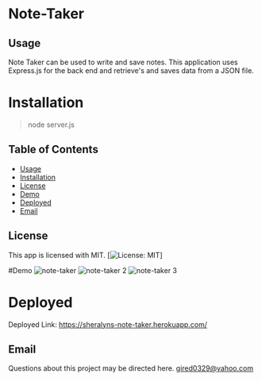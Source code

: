 # Note-Taker
## Usage
Note Taker can be used to write and save notes. This application uses Express.js for the back end and retrieve's and saves data from a JSON file.

# Installation
>node server.js

## Table of Contents

- [Usage](#usage)
- [Installation](#Installation)
- [License](#License)
- [Demo](#Demo)
- [Deployed](#Deployed)
- [Email](#Email)

## License
This app is licensed with MIT.
  [![License: MIT](https://img.shields.io/badge/License-MIT-yellow.svg)]
  
 #Demo 
![note-taker](https://user-images.githubusercontent.com/72025703/138540978-b6f2f11a-3062-44fe-a2b3-52e52241e49a.JPG)
![note-taker 2](https://user-images.githubusercontent.com/72025703/138540982-d5e11f48-a322-4655-980c-76e3a99837f2.JPG)
![note-taker 3](https://user-images.githubusercontent.com/72025703/138540984-8cdba720-4777-4bd7-9d08-c5fcf73bce4f.JPG)

# Deployed
Deployed Link: https://sheralyns-note-taker.herokuapp.com/

## Email
Questions about this project may be directed here.
gired0329@yahoo.com
